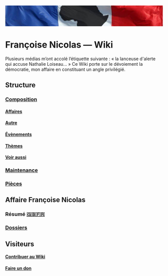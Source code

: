 ![image-mise-en-avant](_aux/francafrique.png)

# Françoise Nicolas — Wiki

Plusieurs médias m’ont accolé l’étiquette suivante : « la lanceuse d'alerte qui accuse Nathalie Loiseau... » Ce Wiki porte sur le dévoiement la démocratie, mon affaire en constituant un angle privilégié.

## Structure
### [Composition](./composition/README.md)
#### [Affaires](./composition/affaires.md)
#### [Autre](./composition/autre.md)
#### [Évènements](./composition/even.md)
#### [Thèmes](./composition/themes.md)
#### [Voir aussi](./composition/voiraussi.md)
### [Maintenance](./maintenance/README.md)
### [Pièces](./pieces/README.md)

## Affaire Françoise Nicolas
### Résumé [🇬🇧](./composition/en.md)[🇫🇷](./composition/fr.md)
### [Dossiers](./composition/fn.md)

## Visiteurs
#### [Contribuer au Wiki](./composition/contrib.md)
#### [Faire un don](./composition/don.md)

